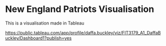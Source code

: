 # New England Patriots Visualisation
This is a visualisation made in Tableau


https://public.tableau.com/app/profile/daffa.buckley/viz/FIT3179_A1_DaffaBuckley/Dashboard1?publish=yes
